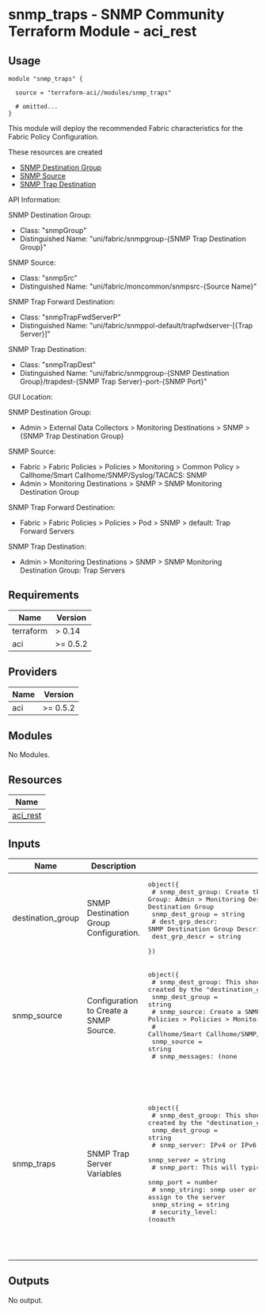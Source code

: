 # snmp_traps - SNMP Community Terraform Module - aci_rest

## Usage

```hcl
module "snmp_traps" {

  source = "terraform-aci//modules/snmp_traps"

  # omitted...
}
```

This module will deploy the recommended Fabric characteristics for the Fabric Policy Configuration.

These resources are created

* [SNMP Destination Group](https://registry.terraform.io/providers/CiscoDevNet/aci/latest/docs/resources/rest)
* [SNMP Source](https://registry.terraform.io/providers/CiscoDevNet/aci/latest/docs/resources/rest)
* [SNMP Trap Destination](https://registry.terraform.io/providers/CiscoDevNet/aci/latest/docs/resources/rest)

API Information:

SNMP Destination Group:

* Class: "snmpGroup"
* Distinguished Name: "uni/fabric/snmpgroup-{SNMP Trap Destination Group}"

SNMP Source:

* Class: "snmpSrc"
* Distinguished Name: "uni/fabric/moncommon/snmpsrc-{Source Name}"

SNMP Trap Forward Destination:

* Class: "snmpTrapFwdServerP"
* Distinguished Name: "uni/fabric/snmppol-default/trapfwdserver-[{Trap Server}]"

SNMP Trap Destination:

* Class: "snmpTrapDest"
* Distinguished Name: "uni/fabric/snmpgroup-{SNMP Destination Group}/trapdest-{SNMP Trap Server}-port-{SNMP Port}"

GUI Location:

SNMP Destination Group:

* Admin > External Data Collectors > Monitoring Destinations > SNMP > {SNMP Trap Destination Group}

SNMP Source:

* Fabric > Fabric Policies > Policies > Monitoring > Common Policy > Callhome/Smart Callhome/SNMP/Syslog/TACACS: SNMP
* Admin > Monitoring Destinations > SNMP > SNMP Monitoring Destination Group

SNMP Trap Forward Destination:

* Fabric > Fabric Policies > Policies > Pod > SNMP > default: Trap Forward Servers

SNMP Trap Destination:

* Admin > Monitoring Destinations > SNMP > SNMP Monitoring Destination Group: Trap Servers

<!-- BEGINNING OF PRE-COMMIT-TERRAFORM DOCS HOOK -->
## Requirements

| Name | Version |
|------|---------|
| terraform | > 0.14 |
| aci | >= 0.5.2 |

## Providers

| Name | Version |
|------|---------|
| aci | >= 0.5.2 |

## Modules

No Modules.

## Resources

| Name |
|------|
| [aci_rest](https://registry.terraform.io/providers/ciscodevnet/aci/0.5.2/docs/resources/rest) |

## Inputs

| Name | Description | Type | Default | Required |
|------|-------------|------|---------|:--------:|
| destination\_group | SNMP Destination Group Configuration. | <pre>object({<br>    # snmp_dest_group: Create the SNMP Destination Group: Admin > Monitoring Destinations > SNMP > SNMP Monitoring Destination Group<br>    snmp_dest_group = string<br>    # dest_grp_descr: SNMP Destination Group Description.<br>    dest_grp_descr = string<br>  })</pre> | n/a | yes |
| snmp\_source | Configuration to Create a SNMP Source. | <pre>object({<br>    # snmp_dest_group: This should have already been created by the "destination_group" configuration.<br>    snmp_dest_group = string<br>    # snmp_source: Create a SNMP Source under Fabric > Fabric Policies > Policies > Monitoring > Common Policy > <br>    #              Callhome/Smart Callhome/SNMP/Syslog/TACACS: SNMP<br>    snmp_source = string<br>    # snmp_messages: (none|all|audit|events|faults|session).  Best Practice; recommendation, 'audit,events,faults'.<br>    #                APIC default is 'all'.  Which Message Types to include with the SNMP Source.<br>    snmp_messages = string<br>  })</pre> | n/a | yes |
| snmp\_traps | SNMP Trap Server Variables | <pre>object({<br>    # snmp_dest_group: This should have already been created by the "destination_group" configuration.<br>    snmp_dest_group = string<br>    # snmp_server: IPv4 or IPv6 Address for the SNMP Server<br>    snmp_server = string<br>    # snmp_port: This will typically be 162.<br>    snmp_port = number<br>    # snmp_string: snmp user or snmp community to assign to the server<br>    snmp_string = string<br>    # security_level: (noauth|auth|priv)<br>    #                 auth - Authentication and no privacy<br>    #                 noauth - No authentication and no privacy - default for v1 and v2c<br>    #                 priv - Authentication and privacy<br>    security_level = string<br>    # snmp_version: (v1|v2c|v3).  v3 for snmp users and v1 or v2c for communities.<br>    snmp_version = string<br>    # mgmt: Either inb or oob (inb|oob)<br>    mgmt = string<br>    # epg: EPG contained within the Management Domain Specified above.  Typically "default"<br>    epg = string<br>  })</pre> | n/a | yes |

## Outputs

No output.
<!-- END OF PRE-COMMIT-TERRAFORM DOCS HOOK -->